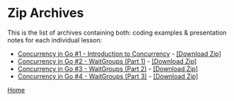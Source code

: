 # Zip Archives

This is the list of archives containing both:
coding examples & presentation notes for each
individual lesson:

- [Concurrency in Go #1 - Introduction to Concurrency](https://youtu.be/_uQgGS_VIXM) - [[Download Zip]](https://github.com/golang-basics/concurrency/raw/master/archives/concurrency-1.tar.gz)
- [Concurrency in Go #2 - WaitGroups (Part 1)](https://youtu.be/srb6fbioEY4) - [[Download Zip]](https://github.com/golang-basics/concurrency/raw/master/archives/concurrency-2.tar.gz)
- [Concurrency in Go #3 - WaitGroups (Part 2)](https://youtu.be/zAMUKb6fCO0) - [[Download Zip]](https://github.com/golang-basics/concurrency/raw/master/archives/concurrency-3.tar.gz)
- [Concurrency in Go #4 - WaitGroups (Part 3)](https://youtu.be/_QNcn7LAANY) - [[Download Zip]](https://github.com/golang-basics/concurrency/raw/master/archives/concurrency-4.tar.gz)

[Home](https://github.com/golang-basics/concurrency)
